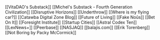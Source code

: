 [[VitaDAO's Substack]]
[[Michel's Substack - Fourth Generation Civilization]]
[[Disruptive Horizons]]
[[Underthrow]]
[[Where is my flying car?]]
[[Catawba Digital Zone Blog]]
[[Future of Living]]
[[Fake Noûs]]
[[Bet On It]]
[[Foresight Institute]]
[[Startup Cities]]
[[Astral Codex Ten]]
[[LexNews+]]
[[Peerbase]]
[[NASJAQ]]
[[balajis.com]]
[[Erik Torenberg]]
[[Not Boring by Packy McCormick]]